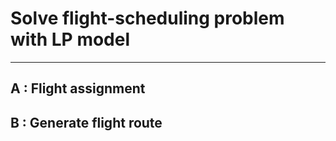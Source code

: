 # Solve flight-scheduling problem with LP model 
---
## A : Flight assignment
## B : Generate flight route
